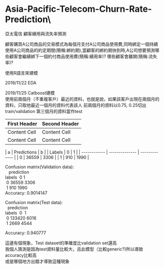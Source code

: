 # Asia-Pacific-Telecom-Churn-Rate-Prediction\
亞太電信 顧客續用與流失率預測

顧客購買A公司商品的交易模式為每個月支付A公司商品使用費,同時綁定一個持續使用A公司商品的約定期間(簡稱:綁約期),當顧客的綁約期快到時,A公司想要預測哪些顧客會繼續綁下一個約付商品使用費(簡稱:續用率)? 哪些顧客會離開(簡稱:流失率)? 

使用R語言來建模

2019/11/22  EDA   

2019/11/25  Catboost建模  
使用前兩個月（不重複客戶）最近的資料，也就是說，如果該客戶出現在兩個月的資料，只取他最近一個月的資料代表該人
前兩個月的資料以0.75, 0.25切出train/validation
第三個月的資料當作test

| First Header  | Second Header |
| ------------- | ------------- |
| Content Cell  | Content Cell  |
| Content Cell  | Content Cell  |


|      a       | Predictions    |       b       | 
| Labels       |       0        |       1       | 
| ------------ | -------------- | ------------- | 
|      0       | 36559          | 3306          | 
|      1       | 910            | 1990          | 

Confusion matrix(Validation data):   
&nbsp;&nbsp; prediction     
labels &nbsp;0&nbsp;1   
&nbsp;0 36559  3306   
&nbsp;1   910  1990  
Accuracy:  0.9014147   


Confusion matrix(Test data):   
&nbsp;&nbsp;prediction    
labels &nbsp;0 &nbsp;1   
&nbsp;0 133420   6016   
&nbsp;1   2669   4544   
     
Accuracy:  0.940777    

這邊有個現象，Test dataset的準確度比validation set還高    
我個人猜測是因為test資料量比較大，且此模型（比較generic?)所以導致accuracy比較高   
或是哪個地方出錯才導致這種現象   

